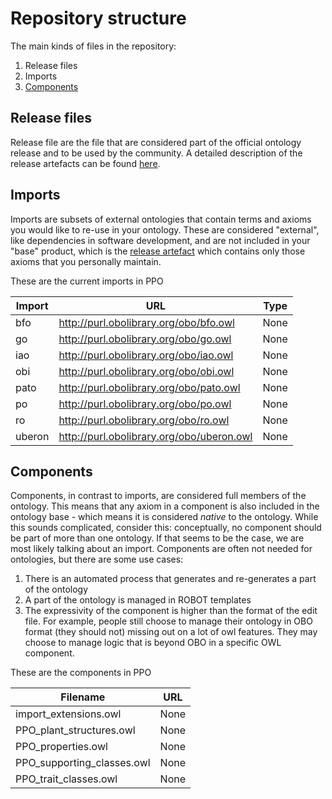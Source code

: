 # Repository structure

The main kinds of files in the repository:

1. Release files
2. Imports
3. [Components](#components)

## Release files
Release file are the file that are considered part of the official ontology release and to be used by the community. A detailed description of the release artefacts can be found [here](https://github.com/INCATools/ontology-development-kit/blob/master/docs/ReleaseArtefacts.md).

## Imports
Imports are subsets of external ontologies that contain terms and axioms you would like to re-use in your ontology. These are considered "external", like dependencies in software development, and are not included in your "base" product, which is the [release artefact](https://github.com/INCATools/ontology-development-kit/blob/master/docs/ReleaseArtefacts.md) which contains only those axioms that you personally maintain.

These are the current imports in PPO

| Import | URL | Type |
| ------ | --- | ---- |
| bfo | http://purl.obolibrary.org/obo/bfo.owl | None |
| go | http://purl.obolibrary.org/obo/go.owl | None |
| iao | http://purl.obolibrary.org/obo/iao.owl | None |
| obi | http://purl.obolibrary.org/obo/obi.owl | None |
| pato | http://purl.obolibrary.org/obo/pato.owl | None |
| po | http://purl.obolibrary.org/obo/po.owl | None |
| ro | http://purl.obolibrary.org/obo/ro.owl | None |
| uberon | http://purl.obolibrary.org/obo/uberon.owl | None |

## Components
Components, in contrast to imports, are considered full members of the ontology. This means that any axiom in a component is also included in the ontology base - which means it is considered _native_ to the ontology. While this sounds complicated, consider this: conceptually, no component should be part of more than one ontology. If that seems to be the case, we are most likely talking about an import. Components are often not needed for ontologies, but there are some use cases:

1. There is an automated process that generates and re-generates a part of the ontology
2. A part of the ontology is managed in ROBOT templates
3. The expressivity of the component is higher than the format of the edit file. For example, people still choose to manage their ontology in OBO format (they should not) missing out on a lot of owl features. They may choose to manage logic that is beyond OBO in a specific OWL component.

These are the components in PPO

| Filename | URL |
| -------- | --- |
| import_extensions.owl | None |
| PPO_plant_structures.owl | None |
| PPO_properties.owl | None |
| PPO_supporting_classes.owl | None |
| PPO_trait_classes.owl | None |
